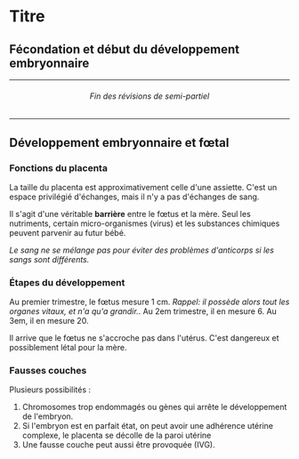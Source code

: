 # Titre
## Fécondation et début du développement embryonnaire

---

<h6 style="text-align: center;">Fin des révisions de semi-partiel</h6>

---
## Développement embryonnaire et fœtal
### Fonctions du placenta
La taille du placenta est approximativement celle d'une assiette. C'est un espace privilégié d'échanges, mais il n'y a pas d'échanges de sang. 

Il s'agit d'une véritable **barrière** entre le fœtus et la mère. Seul les nutriments, certain micro-organismes (virus) et les substances chimiques peuvent parvenir au futur bébé. 

*Le sang ne se mélange pas pour éviter des problèmes d'anticorps si les sangs sont différents.*

### Étapes du développement

Au premier trimestre, le fœtus mesure 1 cm. *Rappel: il possède alors tout les organes vitaux, et n'a qu'a grandir.*. Au 2em trimestre, il en mesure 6. Au 3em, il en mesure 20.

Il arrive que le fœtus ne s'accroche pas dans l'utérus. C'est dangereux et possiblement létal pour la mère.

### Fausses couches
Plusieurs possibilités :
1. Chromosomes trop endommagés ou gènes qui arrête le développement de l'embryon.
2. Si l'embryon est en parfait état, on peut avoir une adhérence utérine complexe, le placenta se décolle de la paroi utérine
3. Une fausse couche peut aussi être provoquée (IVG).